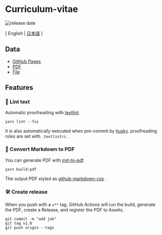 # Curriculum-vitae

![release date](https://img.shields.io/github/release-date/negiseijin/Curriculum-vitae?color=blue&logo=github)

[ English | [日本語](https://github.com/negiseijin/Curriculum-vitae/blob/master/README.ja.md) ]

## Data

- [GitHub Pages](https://negiseijin.github.io/Curriculum-vitae/)
- [PDF](https://github.com/negiseijin/Curriculum-vitae/releases)
- [File](https://github.com/negiseijin/Curriculum-vitae/blob/master/docs/README.md)

## Features

### 💅 Lint text

Automatic proofreading with [textlint](https://github.com/textlint/textlint).

``` yarn
yarn lint --fix
```

It is also automatically executed when pre-commit by [husky](https://github.com/typicode/husky).
proofreading rules are set with `.textlintrc`.

### 📝 Convert Markdown to PDF

You can generate PDF with [md-to-pdf](https://www.npmjs.com/package/md-to-pdf).

``` yarn
yarn build:pdf
```

The output PDF styled as [github-markdown-css](https://github.com/sindresorhus/github-markdown-css) .

### 🛠 Create release

When you push with a `v**` tag, GitHub Actions will run the build, generate the PDF, create a Release, and register the PDF to Assets.

``` git
git commit -m "add job"
git tag v1.0
git push origin --tags
```
